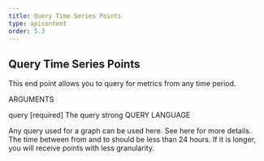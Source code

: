 ```yaml
---
title: Query Time Series Points
type: apicontent
order: 5.3
---
```


## Query Time Series Points
This end point allows you to query for metrics from any time period.

ARGUMENTS

query [required]
The query strong
QUERY LANGUAGE

Any query used for a graph can be used here. See here for more details. The time between from and to should be less than 24 hours. If it is longer, you will receive points with less granularity.
